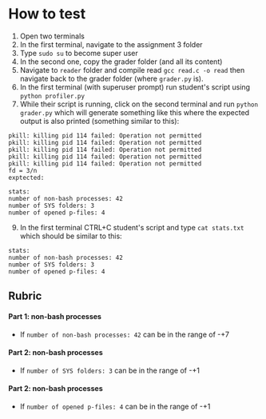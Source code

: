# How to test

1. Open two terminals
2. In the first terminal, navigate to the assignment 3 folder
3. Type `sudo su` to become super user
4. In the second one, copy the grader folder (and all its content)
5. Navigate to `reader` folder and compile read `gcc read.c -o read` then navigate back to the grader folder (where `grader.py` is).
6. In the first terminal (with superuser prompt) run student's script using `python profiler.py`
7. While their script is running, click on the second terminal and run `python grader.py` which will generate something like this where the expected output is also printed (something similar to this): 
```
pkill: killing pid 114 failed: Operation not permitted
pkill: killing pid 114 failed: Operation not permitted
pkill: killing pid 114 failed: Operation not permitted
pkill: killing pid 114 failed: Operation not permitted
pkill: killing pid 114 failed: Operation not permitted
fd = 3/n
exptected:

stats:
number of non-bash processes: 42
number of SYS folders: 3
number of opened p-files: 4
```

9.  In the first terminal CTRL+C student's script and type `cat stats.txt` which should be similar to this:
```
stats:
number of non-bash processes: 42
number of SYS folders: 3
number of opened p-files: 4
```


## Rubric
#### Part 1: non-bash processes
- If `number of non-bash processes: 42` can be in the range of -+7
#### Part 2: non-bash processes
- If `number of SYS folders: 3` can be in the range of -+1
#### Part 2: non-bash processes
- If `number of opened p-files: 4` can be in the range of -+1